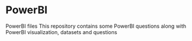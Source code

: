 # PowerBI
PowerBI files
This repository contains some PowerBI questions along with PowerBI visualization, datasets and questions
